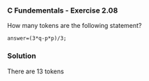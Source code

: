 ### C Fundementals - Exercise 2.08

How many tokens are the following statement?

```
answer=(3*q-p*p)/3;
```

###  Solution

There are 13 tokens
